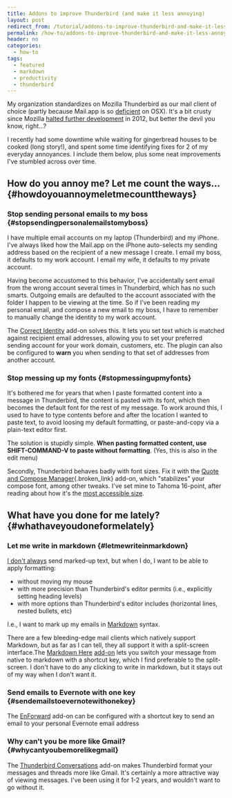 ```yaml
---
title: Addons to improve Thunderbird (and make it less annoying)
layout: post
redirect_from: /tutorial/addons-to-improve-thunderbird-and-make-it-less-annoying/
permalink: /how-to/addons-to-improve-thunderbird-and-make-it-less-annoying/
header: no
categories:
  - how-to
tags:
  - featured
  - markdown
  - productivity
  - thunderbird
---
```

My organization standardizes on Mozilla Thunderbird as our mail client of choice (partly because Mail.app is so [deficient][1] on OSX). It's a bit crusty since Mozilla [halted further development][2] in 2012, but better the devil you know, right...?

I recently had some downtime while waiting for gingerbread houses to be cooked (long story!), and spent some time identifying fixes for 2 of my everyday annoyances. I include them below, plus some neat improvements I've stumbled across over time.

## How do you annoy me? Let me count the ways... {#howdoyouannoymeletmecounttheways}

### Stop sending personal emails to my boss {#stopsendingpersonalemailstomyboss}

I have multiple email accounts on my laptop (Thunderbird) and my iPhone. I've always liked how the Mail.app on the iPhone auto-selects my sending address based on the recipient of a new message I create. I email my boss, it defaults to my work account. I email my wife, it defaults to my private account.

Having become accustomed to this behavior, I've accidentally sent email from the wrong account several times in Thunderbird, which has no such smarts. Outgoing emails are defaulted to the account associated with the folder I happen to be viewing at the time. So if I've been reading my personal email, and compose a new email to my boss, I have to remember to manually change the identity to my work account.

The [Correct Identity][3] add-on solves this. It lets you set text which is matched against recipient email addresses, allowing you to set your preferred sending account for your work domain, customers, etc. The plugin can also be configured to **warn** you when sending to that set of addresses from another account.

### Stop messing up my fonts {#stopmessingupmyfonts}

It's bothered me for years that when I paste formatted content into a message in Thunderbird, the content is pasted with its font, which then becomes the default font for the rest of my message. To work around this, I used to have to type contents before and after the location I wanted to paste text, to avoid loosing my default formatting, or paste-and-copy via a plain-text editor first.

The solution is stupidly simple. **When pasting formatted content, use SHIFT-COMMAND-V to paste without formatting**. (Yes, this is also in the edit menu)

Secondly, Thunderbird behaves badly with font sizes. Fix it with the [Quote and Compose Manager][4]{.broken_link} add-on, which "stabilizes" your compose font, among other tweaks. I've set mine to Tahoma 16-point, after reading about how it's the [most accessible size][5].

## What have you done for me lately? {#whathaveyoudoneformelately}

### Let me write in markdown {#letmewriteinmarkdown}

[I don't always][6] send marked-up text, but when I do, I want to be able to apply formatting:

  * without moving my mouse
  * with more precision than Thunderbird's editor permits (i.e., explicitly setting heading levels)
  * with more options than Thunderbird's editor includes (horizontal lines, nested bullets, etc)

I.e., I want to mark up my emails in [Markdown][7] syntax.

There are a few bleeding-edge mail clients which natively support Markdown, but as far as I can tell, they all support it with a split-screen interface.The [Markdown Here][8] [add-on][9] lets you switch your message from native to markdown with a shortcut key, which I find preferable to the split-screen. I don't have to do any clicking to write in markdown, but it stays out of my way when I don't want it.

### Send emails to Evernote with one key {#sendemailstoevernotewithonekey}

The [EnForward][10] add-on can be configured with a shortcut key to send an email to your personal Evernote email address

### Why can't you be more like Gmail? {#whycantyoubemorelikegmail}

The [Thunderbird Conversations][11] add-on makes Thunderbird format your messages and threads more like Gmail. It's certainly a more attractive way of viewing messages. I've been using it for 1-2 years, and wouldn't want to go without it.

 [1]: https://discussions.apple.com/thread/4742212
 [2]: http://www.zdnet.com/article/mozilla-scraps-thunderbird-development-email-client-not-a-priority-anymore/
 [3]: https://addons.mozilla.org/en-us/thunderbird/addon/correct-identity/
 [4]: https://freeshell.de/~kaosmos/quoteandcomposemanager-en.html
 [5]: http://www.smashingmagazine.com/2011/10/07/16-pixels-body-copy-anything-less-costly-mistake/
 [6]: http://knowyourmeme.com/memes/the-most-interesting-man-in-the-world
 [7]: https://guides.github.com/features/mastering-markdown/
 [8]: http://markdown-here.com/
 [9]: https://addons.mozilla.org/en-us/thunderbird/addon/markdown-here/
 [10]: https://addons.mozilla.org/en-US/thunderbird/addon/enforward/?src=cb-dl-mostpopular
 [11]: https://addons.mozilla.org/en-US/thunderbird/addon/gmail-conversation-view/
